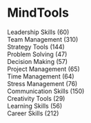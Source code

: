 # MindTools

Leadership Skills (60)   
Team Management (310)   
Strategy Tools (144)   
Problem Solving (47)   
Decision Making (57)   
Project Management (65)   
Time Management (64)   
Stress Management (76)   
Communication Skills (150)    
Creativity Tools (29)   
Learning Skills (56)   
Career Skills (212)   

